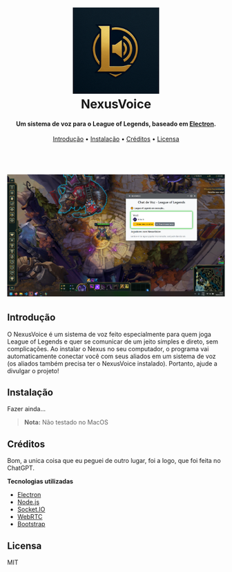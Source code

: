 
<h1 align="center">
  <br>
  <img src="./.github/images/logo.png" alt="NexusVoice" width="200">
  <br>
  NexusVoice
  <br>
</h1>

<h4 align="center">Um sistema de voz para o League of Legends, baseado em <a href="https://www.electronjs.org/" target="_blank">Electron</a>.</h4>

<p align="center">
  <a href="#introdução">Introdução</a> •
  <a href="#instalação">Instalação</a> •
  <a href="#créditos">Créditos</a> •
  <a href="#licensa">Licensa</a>
</p>
<h1 align="center">
 <br>
  <img src="./.github/images/nexusvoice4.png" alt="NexusVoice">
  <br>
</h1>

## Introdução

O NexusVoice é um sistema de voz feito especialmente para quem joga League of Legends e quer se comunicar de um jeito simples e direto, sem complicações. Ao instalar o Nexus no seu computador, o programa vai automaticamente conectar você com seus aliados em um sistema de voz (os aliados também precisa ter o NexusVoice instalado). Portanto, ajude a divulgar o projeto!

## Instalação

Fazer ainda...

> **Nota:**
> Não testado no MacOS

## Créditos

Bom, a unica coisa que eu peguei de outro lugar, foi a logo, que foi feita no ChatGPT.

**Tecnologias utilizadas**

- [Electron](https://www.electronjs.org/)
- [Node.js](https://nodejs.org/)
- [Socket.IO](https://socket.io/) 
- [WebRTC](https://webrtc.org/)
- [Bootstrap](https://getbootstrap.com/)

## Licensa

MIT